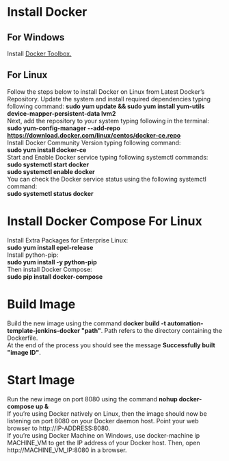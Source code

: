 # Install Docker
## For Windows
Install [Docker Toolbox.](http://docs.docker.oeynet.com/toolbox/toolbox_install_windows/)
## For Linux
Follow the steps below to install Docker on Linux from Latest Docker’s Repository. 
Update the system and install required dependencies typing following command: 
**sudo yum update && sudo yum install yum-utils device-mapper-persistent-data lvm2**  
Next, add the repository to your system typing following in the terminal: 
**sudo yum-config-manager --add-repo https://download.docker.com/linux/centos/docker-ce.repo**  
Install Docker Community Version typing following command:  
**sudo yum install docker-ce**  
Start and Enable Docker service typing following systemctl commands:   
**sudo systemctl start docker**   
**sudo systemctl enable docker**   
You can check the Docker service status using the following systemctl command:   
**sudo systemctl status docker**
# Install Docker Compose For Linux

Install Extra Packages for Enterprise Linux:   
**sudo yum install epel-release**  
Install python-pip:  
**sudo yum install -y python-pip**  
Then install Docker Compose:  
**sudo pip install docker-compose**
# Build Image
Build the new image using the command **docker build -t automation-template-jenkins-docker "path"**. Path refers to the directory containing the Dockerfile.  
At the end of the process you should see the message **Successfully built "image ID"**.
# Start Image
Run the new image on port 8080 using the command **nohup docker-compose up &**  
If you’re using Docker natively on Linux, then the image should now be listening on port 8080 on your Docker daemon host. Point your web browser to http://IP-ADDRESS:8080.  
If you’re using Docker Machine on Windows, use docker-machine ip MACHINE_VM to get the IP address of your Docker host. Then, open http://MACHINE_VM_IP:8080 in a browser.
